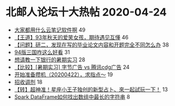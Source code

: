 # 北邮人论坛十大热帖 2020-04-24

- [大家都用什么云笔记软件啊](https://bbs.byr.cn/article/StudyShare/196379) 49
- [【王道】93年秋天的爱笑女孩，期待遇见互懂](https://bbs.byr.cn/article/Friends/1958442) 46
- [【问题】研二，发现在写的毕业论文内容和开题完全不同怎么办](https://bbs.byr.cn/article/Paper/40026) 38
- [94版三国咋这么好看](https://bbs.byr.cn/article/Talking/6193008) 31
- [想请教一下银行的暑期实习](https://bbs.byr.cn/article/WorkLife/1144073) 28
- [【比较】[暑期实习] 字节广告 vs 腾讯cdg广告](https://bbs.byr.cn/article/Job/2086190) 24
- [开始准备攒机（20200422），求指点～](https://bbs.byr.cn/article/HardWare/223329) 19
- [招收调剂](https://bbs.byr.cn/article/AimGraduate/1185908) 18
- [【转】超神准！星座小王子独创的新型占卜、來一起試玩一下！](https://bbs.byr.cn/article/Constellations/326533) 13
- [Spark DataFrame如何找出数组中最长的字符串](https://bbs.byr.cn/article/Java/63655) 8


